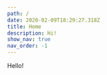 ```yaml
---
path: /
date: 2020-02-09T18:29:27.318Z
title: Home
description: Hi!
show_nav: true
nav_order: -1
---
```


Hello!
